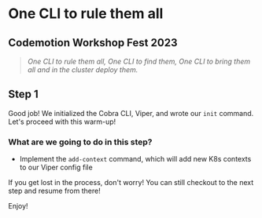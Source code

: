 # One CLI to rule them all

## Codemotion Workshop Fest 2023

>*One CLI to rule them all,
One CLI to find them,
One CLI to bring them all and in the cluster deploy them.*

## Step 1

Good job! We initialized the Cobra CLI, Viper, and wrote our `init` command. Let's proceed with this warm-up!

### What are we going to do in this step?

- Implement the `add-context` command, which will add new K8s contexts to our Viper config file

If you get lost in the process, don't worry! You can still checkout to the next step and resume from there!

Enjoy!
